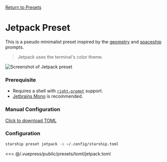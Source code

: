 [Return to Presets](./README.md#jetpack)

# Jetpack Preset

This is a pseudo minimalist preset inspired by the [geometry](https://github.com/geometry-zsh/geometry) and [spaceship](https://github.com/spaceship-prompt/spaceship-prompt) prompts.

> Jetpack uses the terminal's color theme.

![Screenshot of Jetpack preset](/presets/img/jetpack.png)

### Prerequisite

- Requires a shell with [`right-prompt`](https://starship.rs/advanced-config/#enable-right-prompt) support. 
- [Jetbrains Mono](https://www.jetbrains.com/lp/mono/) is recommended.

### Manual Configuration

[Click to download TOML](/presets/toml/jetpack.toml)

### Configuration

```sh
starship preset jetpack -o ~/.config/starship.toml
```

<<< @/.vuepress/public/presets/toml/jetpack.toml
